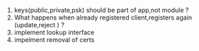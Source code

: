 1. keys(public,private,psk) should be part of app,not module ? 
2. What happens when already registered client,registers again (update,reject ) ?
3. implement lookup interface
4. impelment removal of certs 